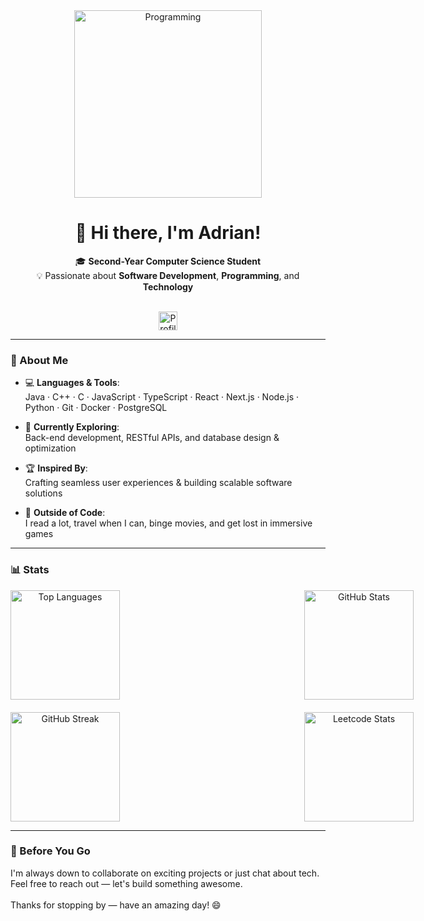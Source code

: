 <div align="center">
  <img src="https://media0.giphy.com/media/v1.Y2lkPTc5MGI3NjExeXJwbjJxM3hvMXcwdnQxMGw4OWF0NnFybW9vMWMwbHRscmRpbG1tOCZlcD12MV9pbnRlcm5hbF9naWZfYnlfaWQmY3Q9Zw/o0vwzuFwCGAFO/giphy.gif" alt="Programming" width="300" />
  
  <h1>👋 Hi there, I'm <strong>Adrian</strong>!</h1>
  
  🎓 <strong>Second-Year Computer Science Student</strong>  
  💡 Passionate about <strong>Software Development</strong>, <strong>Programming</strong>, and <strong>Technology</strong>  

  <br/>

  <img src="https://komarev.com/ghpvc/?username=AdrianMosnegutu&style=for-the-badge&color=blue&abbreviated=true" alt="Profile views" height="30"/>
</div>

---

### 🌟 About Me

- 💻 **Languages & Tools**:  
  Java · C++ · C · JavaScript · TypeScript · React · Next.js · Node.js · Python · Git · Docker · PostgreSQL

- 🌱 **Currently Exploring**:  
  Back-end development, RESTful APIs, and database design & optimization

- 🏆 **Inspired By**:  
  Crafting seamless user experiences & building scalable software solutions

- 🎨 **Outside of Code**:  
  I read a lot, travel when I can, binge movies, and get lost in immersive games

---

### 📊 Stats

<div align="center">
  <div style="display: grid; grid-template-columns: repeat(2, 450px); gap: 20px;">
    <img src="https://github-readme-stats.vercel.app/api/top-langs/?username=AdrianMosnegutu&layout=compact&theme=catppuccin_mocha&hide_border=true" alt="Top Languages" height="175" />
    <img src="https://github-readme-stats.vercel.app/api?username=AdrianMosnegutu&show_icons=true&theme=catppuccin_mocha&hide_border=true" alt="GitHub Stats" height="175" />
    <img src="https://streak-stats.demolab.com?user=AdrianMosnegutu&theme=catppuccin-mocha&hide_border=true" alt="GitHub Streak" height="175" />
    <img src="https://leetcard.jacoblin.cool/AdrianMosnegutu?border=0&radius=5&theme=catppuccinMocha" alt="Leetcode Stats" height="175" />
  </div>
</div>

---

### 💬 Before You Go

<div>
  I'm always down to collaborate on exciting projects or just chat about tech.  
  Feel free to reach out — let's build something awesome.  
  <br/><br/>
  Thanks for stopping by — have an amazing day! 😄  
</div>
